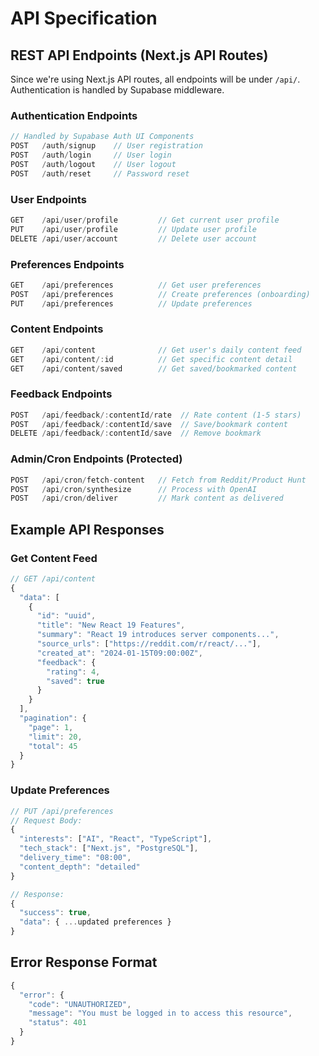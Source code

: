 # API Specification

## REST API Endpoints (Next.js API Routes)

Since we're using Next.js API routes, all endpoints will be under `/api/`. Authentication is handled by Supabase middleware.

### Authentication Endpoints
```typescript
// Handled by Supabase Auth UI Components
POST   /auth/signup    // User registration
POST   /auth/login     // User login  
POST   /auth/logout    // User logout
POST   /auth/reset     // Password reset
```

### User Endpoints
```typescript
GET    /api/user/profile         // Get current user profile
PUT    /api/user/profile         // Update user profile
DELETE /api/user/account         // Delete user account
```

### Preferences Endpoints
```typescript
GET    /api/preferences          // Get user preferences
POST   /api/preferences          // Create preferences (onboarding)
PUT    /api/preferences          // Update preferences
```

### Content Endpoints
```typescript
GET    /api/content              // Get user's daily content feed
GET    /api/content/:id          // Get specific content detail
GET    /api/content/saved        // Get saved/bookmarked content
```

### Feedback Endpoints  
```typescript
POST   /api/feedback/:contentId/rate  // Rate content (1-5 stars)
POST   /api/feedback/:contentId/save  // Save/bookmark content
DELETE /api/feedback/:contentId/save  // Remove bookmark
```

### Admin/Cron Endpoints (Protected)
```typescript
POST   /api/cron/fetch-content   // Fetch from Reddit/Product Hunt
POST   /api/cron/synthesize      // Process with OpenAI
POST   /api/cron/deliver         // Mark content as delivered
```

## Example API Responses

### Get Content Feed
```typescript
// GET /api/content
{
  "data": [
    {
      "id": "uuid",
      "title": "New React 19 Features",
      "summary": "React 19 introduces server components...",
      "source_urls": ["https://reddit.com/r/react/..."],
      "created_at": "2024-01-15T09:00:00Z",
      "feedback": {
        "rating": 4,
        "saved": true
      }
    }
  ],
  "pagination": {
    "page": 1,
    "limit": 20,
    "total": 45
  }
}
```

### Update Preferences
```typescript
// PUT /api/preferences
// Request Body:
{
  "interests": ["AI", "React", "TypeScript"],
  "tech_stack": ["Next.js", "PostgreSQL"],
  "delivery_time": "08:00",
  "content_depth": "detailed"
}

// Response:
{
  "success": true,
  "data": { ...updated preferences }
}
```

## Error Response Format
```typescript
{
  "error": {
    "code": "UNAUTHORIZED",
    "message": "You must be logged in to access this resource",
    "status": 401
  }
}
```
